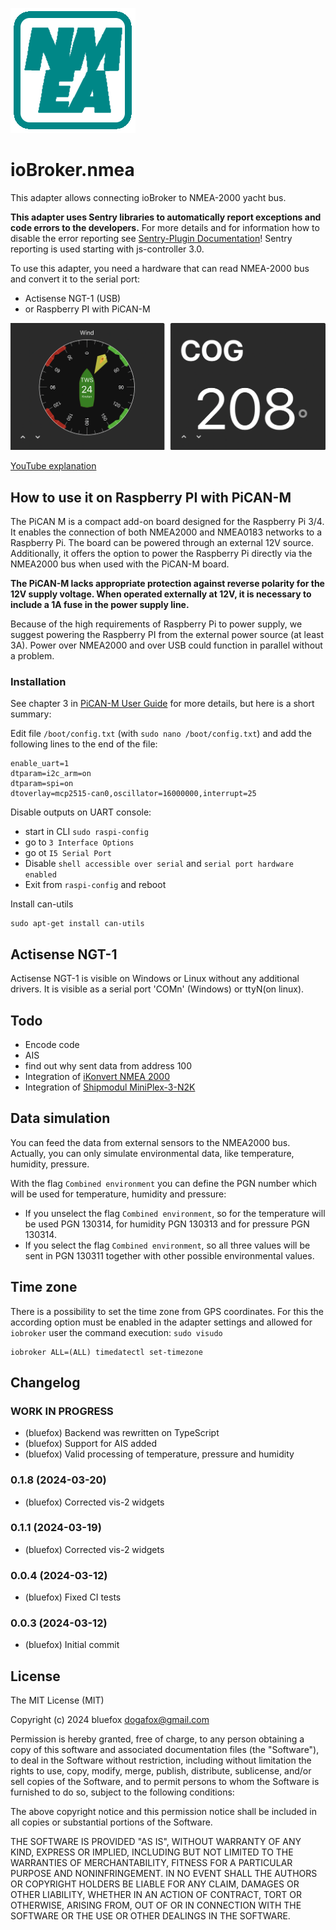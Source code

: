 ![Logo](admin/nmea.png)
# ioBroker.nmea
This adapter allows connecting ioBroker to NMEA-2000 yacht bus.

**This adapter uses Sentry libraries to automatically report exceptions and code errors to the developers.**
For more details and for information how to disable the error reporting see [Sentry-Plugin Documentation](https://github.com/ioBroker/plugin-sentry#plugin-sentry)!
Sentry reporting is used starting with js-controller 3.0.

To use this adapter, you need a hardware that can read NMEA-2000 bus and convert it to the serial port:
- Actisense NGT-1 (USB)
- or Raspberry PI with PiCAN-M

![Widgets](img/widgetExamples.png)

[YouTube explanation](https://youtu.be/flp_-mypbRU?si=k0lp95OukQ88LBxj)

## How to use it on Raspberry PI with PiCAN-M

The PiCAN M is a compact add-on board designed for the Raspberry Pi 3/4.
It enables the connection of both NMEA2000 and NMEA0183 networks to a Raspberry Pi.
The board can be powered through an external 12V source.
Additionally, it offers the option to power the Raspberry Pi directly via the NMEA2000 bus when used with the PiCAN-M board.

**The PiCAN-M lacks appropriate protection against reverse polarity for the 12V supply voltage. When operated externally at 12V, it is necessary to include a 1A fuse in the power supply line.**

Because of the high requirements of Raspberry Pi to power supply, we suggest powering the Raspberry PI from the external power source (at least 3A).
Power over NMEA2000 and over USB could function in parallel without a problem.

### Installation
See chapter 3 in [PiCAN-M User Guide](img/pican-m_UGB_10.pdf) for more details, but here is a short summary:

Edit file `/boot/config.txt` (with `sudo nano /boot/config.txt`) and add the following lines to the end of the file:
```
enable_uart=1
dtparam=i2c_arm=on
dtparam=spi=on
dtoverlay=mcp2515-can0,oscillator=16000000,interrupt=25 
```

Disable outputs on UART console: 
- start in CLI `sudo raspi-config`
- go to `3 Interface Options`
- go ot `I5 Serial Port`
- Disable `shell accessible over serial` and `serial port hardware enabled`
- Exit from `raspi-config` and reboot

Install can-utils
```
sudo apt-get install can-utils
```

## Actisense NGT-1
Actisense NGT-1 is visible on Windows or Linux without any additional drivers. It is visible as a serial port 'COMn' (Windows) or ttyN(on linux).

## Todo
- Encode code
- AIS
- find out why sent data from address 100
- Integration of [iKonvert NMEA 2000](https://digitalyachtamerica.com/product/ikonvert-usb/)
- Integration of [Shipmodul MiniPlex-3-N2K](https://www.shipmodul.com/products.html)

## Data simulation
You can feed the data from external sensors to the NMEA2000 bus.
Actually, you can only simulate environmental data, like temperature, humidity, pressure.

With the flag `Combined environment` you can define the PGN number which will be used for temperature, humidity and pressure:
- If you unselect the flag `Combined environment`, so for the temperature will be used PGN 130314, for humidity PGN 130313 and for pressure PGN 130314.
- If you select the flag `Combined environment`, so all three values will be sent in PGN 130311 together with other possible environmental values.

## Time zone
There is a possibility to set the time zone from GPS coordinates.
For this the according option must be enabled in the adapter settings and allowed for `iobroker` user the command execution:
`sudo visudo`

```
iobroker ALL=(ALL) timedatectl set-timezone
```

<!--
	### **WORK IN PROGRESS**
-->
## Changelog
### **WORK IN PROGRESS**
* (bluefox) Backend was rewritten on TypeScript
* (bluefox) Support for AIS added
* (bluefox) Valid processing of temperature, pressure and humidity

### 0.1.8 (2024-03-20)
* (bluefox) Corrected vis-2 widgets

### 0.1.1 (2024-03-19)
* (bluefox) Corrected vis-2 widgets

### 0.0.4 (2024-03-12)
* (bluefox) Fixed CI tests

### 0.0.3 (2024-03-12)
* (bluefox) Initial commit

## License
The MIT License (MIT)

Copyright (c) 2024 bluefox <dogafox@gmail.com>

Permission is hereby granted, free of charge, to any person obtaining a copy
of this software and associated documentation files (the "Software"), to deal
in the Software without restriction, including without limitation the rights
to use, copy, modify, merge, publish, distribute, sublicense, and/or sell
copies of the Software, and to permit persons to whom the Software is
furnished to do so, subject to the following conditions:

The above copyright notice and this permission notice shall be included in
all copies or substantial portions of the Software.

THE SOFTWARE IS PROVIDED "AS IS", WITHOUT WARRANTY OF ANY KIND, EXPRESS OR
IMPLIED, INCLUDING BUT NOT LIMITED TO THE WARRANTIES OF MERCHANTABILITY,
FITNESS FOR A PARTICULAR PURPOSE AND NONINFRINGEMENT. IN NO EVENT SHALL THE
AUTHORS OR COPYRIGHT HOLDERS BE LIABLE FOR ANY CLAIM, DAMAGES OR OTHER
LIABILITY, WHETHER IN AN ACTION OF CONTRACT, TORT OR OTHERWISE, ARISING FROM,
OUT OF OR IN CONNECTION WITH THE SOFTWARE OR THE USE OR OTHER DEALINGS IN
THE SOFTWARE.

